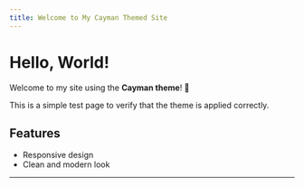 ```yaml
---
title: Welcome to My Cayman Themed Site
---
```


# Hello, World!

Welcome to my site using the **Cayman theme**! 🎉

This is a simple test page to verify that the theme is applied correctly.

## Features

- Responsive design
- Clean and modern look

---
